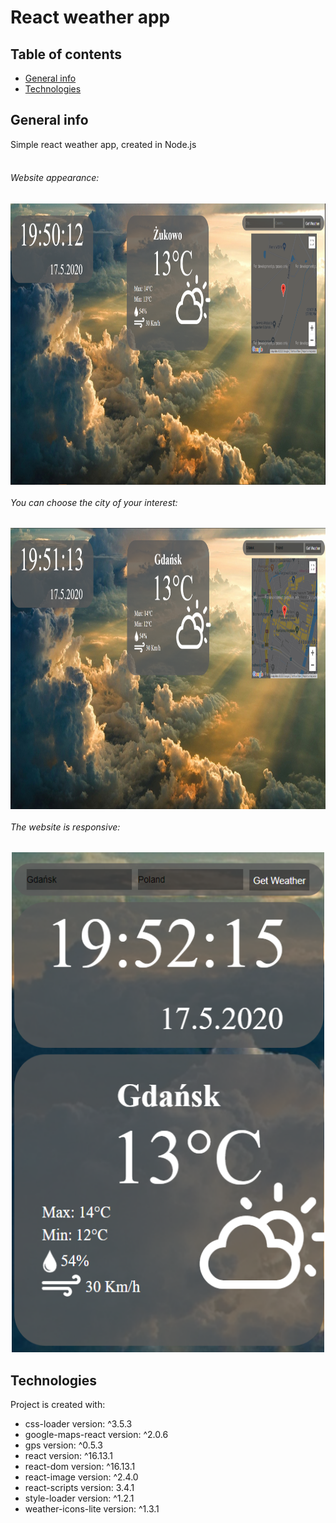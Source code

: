 # React weather app

## Table of contents
* [General info](#general-info)
* [Technologies](#technologies)

## General info
Simple react weather app, created in Node.js<br><br>
###### Website appearance:
<img align="center" width="1300" height="450" src="https://github.com/Sebusialke/appka_pogodowa/blob/master/ss1.PNG"/>
<h6> You can choose the city of your interest:</h6>
<img align="center" width="1300" height="450" src="https://github.com/Sebusialke/appka_pogodowa/blob/master/ss2.PNG"/>
<h6> The website is responsive:</h6>
<p align="center">
<img width="500" height="800" src="https://github.com/Sebusialke/appka_pogodowa/blob/master/ss3.PNG"/>
 </p>

## Technologies
Project is created with:
* css-loader version: ^3.5.3
* google-maps-react version: ^2.0.6
* gps version: ^0.5.3
* react version: ^16.13.1
* react-dom version: ^16.13.1
* react-image version: ^2.4.0
* react-scripts version: 3.4.1
* style-loader version: ^1.2.1
* weather-icons-lite version: ^1.3.1




